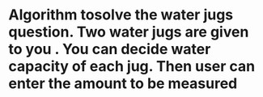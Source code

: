 # Algorithm tosolve the water jugs question. Two water jugs are given to you . You can decide water capacity of each jug. Then user can enter the amount to be measured